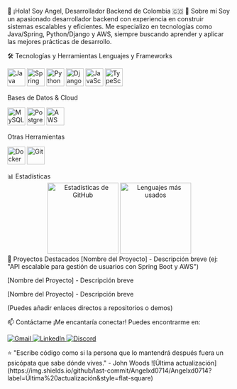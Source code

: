 👋 ¡Hola! Soy Angel, Desarrollador Backend de Colombia 🇨🇴
🚀 Sobre mí
Soy un apasionado desarrollador backend con experiencia en construir sistemas escalables y eficientes. Me especializo en tecnologías como Java/Spring, Python/Django y AWS, siempre buscando aprender y aplicar las mejores prácticas de desarrollo.

🛠 Tecnologías y Herramientas
Lenguajes y Frameworks
<p align="left"> <img src="https://cdn.jsdelivr.net/gh/devicons/devicon/icons/java/java-original.svg" alt="Java" width="40" height="40"/> <img src="https://cdn.jsdelivr.net/gh/devicons/devicon@latest/icons/spring/spring-original.svg" alt="Spring" width="40" height="40"/> <img src="https://cdn.jsdelivr.net/gh/devicons/devicon/icons/python/python-original.svg" alt="Python" width="40" height="40"/> <img src="https://cdn.jsdelivr.net/gh/devicons/devicon@latest/icons/django/django-plain.svg" alt="Django" width="40" height="40"/> <img src="https://cdn.jsdelivr.net/gh/devicons/devicon/icons/javascript/javascript-original.svg" alt="JavaScript" width="40" height="40"/> <img src="https://cdn.jsdelivr.net/gh/devicons/devicon/icons/typescript/typescript-original.svg" alt="TypeScript" width="40" height="40"/> </p>
Bases de Datos & Cloud
<p align="left"> <img src="https://cdn.jsdelivr.net/gh/devicons/devicon@latest/icons/mysql/mysql-original.svg" alt="MySQL" width="40" height="40"/> <img src="https://cdn.jsdelivr.net/gh/devicons/devicon@latest/icons/postgresql/postgresql-original.svg" alt="PostgreSQL" width="40" height="40"/> <img src="https://cdn.jsdelivr.net/gh/devicons/devicon@latest/icons/amazonwebservices/amazonwebservices-original-wordmark.svg" alt="AWS" width="40" height="40"/> </p>
Otras Herramientas
<p align="left"> <img src="https://cdn.jsdelivr.net/gh/devicons/devicon/icons/docker/docker-original.svg" alt="Docker" width="40" height="40"/> <img src="https://cdn.jsdelivr.net/gh/devicons/devicon/icons/git/git-original.svg" alt="Git" width="40" height="40"/> </p>
📊 Estadísticas
<div align="center"> <img src="https://github-readme-stats.vercel.app/api?username=Angelxd0714&show_icons=true&theme=dracula&hide_border=true&count_private=true" alt="Estadísticas de GitHub" height="160"/> <img src="https://github-readme-stats.vercel.app/api/top-langs/?username=Angelxd0714&layout=compact&theme=dracula&hide_border=true" alt="Lenguajes más usados" height="160"/> </div>
💼 Proyectos Destacados
[Nombre del Proyecto] - Descripción breve (ej: "API escalable para gestión de usuarios con Spring Boot y AWS")

[Nombre del Proyecto] - Descripción breve

[Nombre del Proyecto] - Descripción breve

(Puedes añadir enlaces directos a repositorios o demos)

📫 Contáctame
¡Me encantaría conectar! Puedes encontrarme en:

<p align="left"> <a href="mailto:tuemail@gmail.com"> <img src="https://img.shields.io/badge/Gmail-D14836?style=for-the-badge&logo=gmail&logoColor=white" alt="Gmail"/> </a> <a href="https://linkedin.com/in/tuperfil" target="_blank"> <img src="https://img.shields.io/badge/LinkedIn-0077B5?style=for-the-badge&logo=linkedin&logoColor=white" alt="LinkedIn"/> </a> <a href="https://discord.com/users/tuid" target="_blank"> <img src="https://img.shields.io/badge/Discord-7289DA?style=for-the-badge&logo=discord&logoColor=white" alt="Discord"/> </a> </p>
⭐️ "Escribe código como si la persona que lo mantendrá después fuera un psicópata que sabe dónde vives." - John Woods
![Última actualización](https://img.shields.io/github/last-commit/Angelxd0714/Angelxd0714?label=Última%20actualización&style=flat-square)
